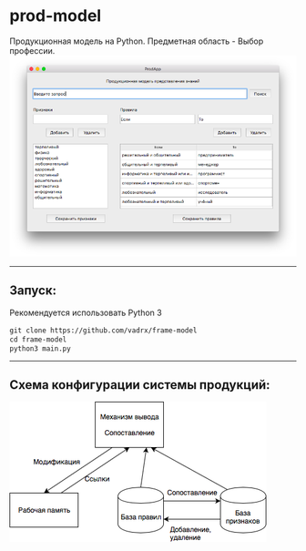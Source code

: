 # prod-model
Продукционная модель на Python. Предметная область - Выбор профессии.
![picture](./img/pyprod-demo.png)
***

<h2> Запуск: </h2>
Рекомендуется использовать Python 3

```
git clone https://github.com/vadrx/frame-model
cd frame-model
python3 main.py
```

***
<h2> Схема конфигурации системы продукций:</h2>

![picture](./img/conf-sys.png)



